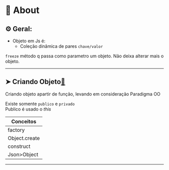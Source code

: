 # 📌 About
## ⚙️ Geral:

* Objeto em Js é:
    * Coleção dinâmica de pares `chave/valor` 

 `freeze` método q passa como parametro um objeto. Não deixa alterar mais o objeto.
 
___
## ➤ Criando Objeto[🔗](https://github.com/RoniDeringer/curso_web_moderno/blob/master/object_7/criar.js)

Criando objeto apartir de função, levando em consideração Paradigma OO

Existe somente `publico` e `privado`<br>
Publico é usado o _this_<br>

Conceitos|
---------|
factory|
Object.create|
construct|
Json>Object|



___
